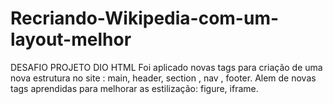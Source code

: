 # Recriando-Wikipedia-com-um-layout-melhor
DESAFIO PROJETO DIO HTML
Foi aplicado novas tags para criação de uma nova estrutura no site : main, header, section , nav , footer.
Alem de novas tags aprendidas para melhorar as estilização: figure, iframe.

